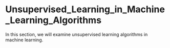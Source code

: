 # Unsupervised_Learning_in_Machine_Learning_Algorithms
In this section, we will examine unsupervised learning algorithms in machine learning.
